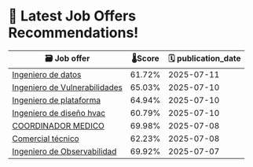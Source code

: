 # 🚀 Latest Job Offers Recommendations!
| 🗃️ **Job offer** | 🌡️**Score** | 🗓️ **publication_date** |
|---|---|---|
| [Ingeniero de datos](https://co.linkedin.com/jobs/view/ingeniero-de-datos-at-brm-s-a-s-4263508014) | 61.72% | 2025-07-11 |
| [Ingeniero de Vulnerabilidades](https://co.linkedin.com/jobs/view/ingeniero-de-vulnerabilidades-at-tcm-tecnolog%C3%ADas-con-clase-mundial-4264759404) | 65.03% | 2025-07-10 |
| [Ingeniero de plataforma](https://co.linkedin.com/jobs/view/ingeniero-de-plataforma-at-lite-thinking-4261184763) | 64.94% | 2025-07-10 |
| [Ingeniero de diseño hvac](https://co.linkedin.com/jobs/view/ingeniero-de-dise%C3%B1o-hvac-at-jellyfish-power-4264345807) | 60.79% | 2025-07-10 |
| [COORDINADOR MEDICO](https://co.linkedin.com/jobs/view/coordinador-medico-at-keralty-4264207080) | 69.98% | 2025-07-08 |
| [Comercial técnico](https://co.linkedin.com/jobs/view/comercial-t%C3%A9cnico-at-edil-andina-4264187252) | 62.23% | 2025-07-08 |
| [Ingeniero de Observabilidad](https://co.linkedin.com/jobs/view/ingeniero-de-observabilidad-at-adinsoft-sas-4263488314) | 69.92% | 2025-07-07 |
